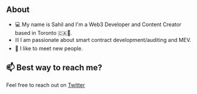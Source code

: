 <!--
**SahilAujla/SahilAujla** is a ✨ _special_ ✨ repository because its `README.md` (this file) appears on your GitHub profile.

Here are some ideas to get you started:

- 🔭 I’m currently working on ...
- 🌱 I’m currently learning ...
- 👯 I’m looking to collaborate on ...
- 🤔 I’m looking for help with ...
- 💬 Ask me about ...
- 📫 How to reach me: ...
- 😄 Pronouns: ...
- ⚡ Fun fact: ...
-->

## About

- 💻 My name is Sahil and I'm a Web3 Developer and Content Creator based in Toronto 🇨🇦🍁.
- ⛓️ I am passionate about smart contract development/auditing and MEV.
- 🤝 I like to meet new people.

## 📫 Best way to reach me?

Feel free to reach out on [Twitter](https://twitter.com/SahilAujla15)
